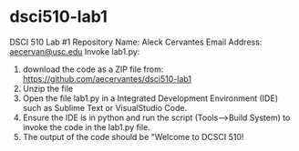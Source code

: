# dsci510-lab1
DSCI 510 Lab #1 Repository
Name: Aleck Cervantes
Email Address: aecervan@usc.edu
Invoke lab1.py: 
1) download the code as a ZIP file from: https://github.com/aecervantes/dsci510-lab1
2) Unzip the file
3) Open the file lab1.py in a Integrated Development Environment (IDE) such as Sublime Text or VisualStudio Code. 
4) Ensure the IDE is in python and run the script (Tools-->Build System) to invoke the code in the lab1.py file.
5) The output of the code should be "Welcome to DCSCI 510!
